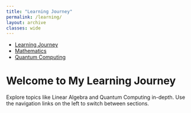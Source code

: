 ```yaml
---
title: "Learning Journey"
permalink: /learning/
layout: archive
classes: wide
---
```


<div class="learning-sidebar">
  <ul>
    <li><a href="/learning/">Learning Journey</a></li>
    <li><a href="/mathematics/">Mathematics</a></li>
    <li><a href="/quantum-computing/">Quantum Computing</a></li>
  </ul>
</div>


<h1>Welcome to My Learning Journey</h1>
<p>Explore topics like Linear Algebra and Quantum Computing in-depth. Use the navigation links on the left to switch between sections.</p>
